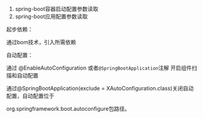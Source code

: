 1. spring-boot容器启动配置参数读取
2. spring-boot应用配置参数读取

起步依赖：

通过bom技术，引入所需依赖

自动配置：

通过 @EnableAutoConfiguration 或者`@SpringBootApplication`注解 开启组件扫描和自动配置 

通过@SpringBootApplication(exclude = XAutoConfiguration.class)关闭自动配置，自动配置位于

org.springframework.boot.autoconfigure包路径。